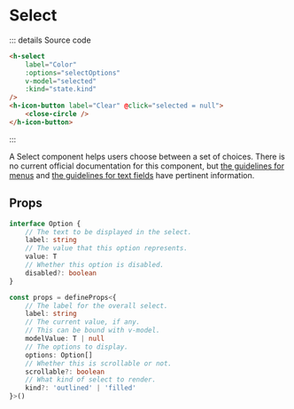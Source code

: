 # Select

<script setup>
import { ref } from 'vue'
import { HSelect, HButton, HIconButton } from '../../src'
import Preview from '../Preview.vue'
import CloseCircle from '~icons/mdi/close-circle-outline'

const selected = ref(null)

const selectOptions = [
    {
        label: 'Blue',
        value: '#0000ff',
    },
    {
        label: 'Red',
        value: '#ff0000',
        disabled: true
    },
    {
        label: 'Green',
        value: '#00ff00'
    }
]

const previewOptions = {
    kind: {
        kind: 'select',
        default: 'outlined',
        label: 'Kind',
        options: [
            {
                value: 'filled',
                label: 'Filled'
            },
            {
                value: 'outlined',
                label: 'Outlined'
            },
        ]
    },
}
</script>

<preview :options="previewOptions" v-slot="{ state }">
    <h-select
        label="Color"
        :options="selectOptions"
        v-model="selected"
        :kind="state.kind"
    />
    <h-icon-button label="Clear" @click="selected = null">
        <close-circle />
    </h-icon-button>
</preview>

::: details Source code

```html
<h-select
    label="Color"
    :options="selectOptions"
    v-model="selected"
    :kind="state.kind"
/>
<h-icon-button label="Clear" @click="selected = null">
    <close-circle />
</h-icon-button>
```

:::

A Select component helps users choose between a set of choices.
There is no current official documentation for this component, but
[the guidelines for menus][m3-menu] and [the guidelines for text fields][m3-text]
have pertinent information.

## Props

```ts
interface Option {
    // The text to be displayed in the select.
    label: string
    // The value that this option represents.
    value: T
    // Whether this option is disabled.
    disabled?: boolean
}

const props = defineProps<{
    // The label for the overall select.
    label: string
    // The current value, if any.
    // This can be bound with v-model.
    modelValue: T | null
    // The options to display.
    options: Option[]
    // Whether this is scrollable or not.
    scrollable?: boolean
    // What kind of select to render.
    kind?: 'outlined' | 'filled'
}>()
```

[m3-menu]: https://m3.material.io/components/menus/guidelines
[m3-text]: https://m3.material.io/components/text-fields/guidelines
